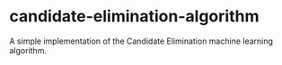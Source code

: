 candidate-elimination-algorithm
===============================

A simple implementation of the Candidate Elimination machine learning algorithm.
